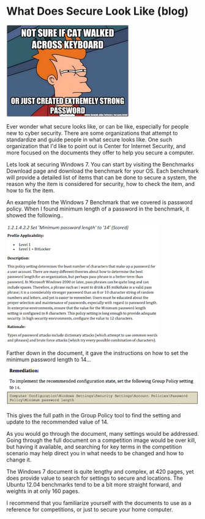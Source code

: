 # What Does Secure Look Like (blog)

![Not sure if cat walked across keyboard, or just created extremely strong password.](./img/cat_password.jpg)

Ever wonder what secure looks like, or can be like, especially for people new to cyber security.  There are some organizations that attempt to standardize and guide people in what secure looks like.  One such organization that I'd like to point out is Center for Internet Security, and more focused on the documents they offer to help you secure a computer.

Lets look at securing Windows 7.  You can start by visiting the Benchmarks Download page and download the benchmark for your OS.  Each benchmark will provide a detailed list of items that can be done to secure a system, the reason why the item is considered for security, how to check the item, and how to fix the item.

An example from the Windows 7 Benchmark that we covered is password policy.  When I found minimum length of a password in the benchmark, it showed the following..

![1.2.1.4.2.2 Set Minimum password length](./img/cis_min_pass_length.png)

Farther down in the document, it gave the instructions on how to set the minimum password length to 14...

![1.2.1.4.2.2 Remediation](./img/cis_remediation.png)

This gives the full path in the Group Policy tool to find the setting and update to the recommended value of 14.

As you would go through the document, many settings would be addressed.  Going through the full document on a competition image would be over kill, but having it available, and searching for key terms in the competition scenario may help direct you in what needs to be changed and how to change it.

The Windows 7 document is quite lengthy and complex, at 420 pages, yet does provide value to search for settings to secure and locations.  The Ubuntu 12.04 benchmarks tend to be a bit more straight forward, and weights in at only 160 pages.

I recommend that you familiarize yourself with the documents to use as a reference for competitions, or just to secure your home computer.
